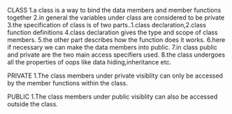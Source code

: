 CLASS
       1.a class is a way to bind the data members and member functions together
       2.in general the variables under class are considered to be private 
       3.the specification of class is of two parts..1.class declaration,2.class function definitions
       4.class declaration gives the type and scope of class members.
       5.the other part describes how the function does it works.
       6.here if necessary we can make the data members into public.
       7.in class public and private are the two main access specifiers used.
       8.the class undergoes all the properties of oops like data hiding,inheritance etc.

PRIVATE
    1.The class members under private visiblity can only be accessed by the member functions within the class.

PUBLIC
    1.The class members under public visiblity can also be accessed outside the class.
